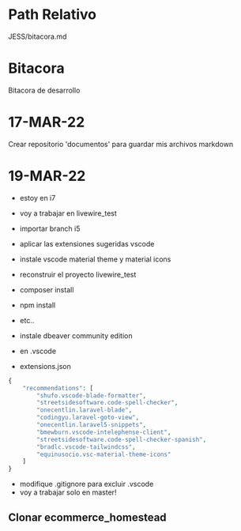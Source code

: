 # Path Relativo
JESS/bitacora.md

# Bitacora
Bitacora de desarrollo
# 17-MAR-22
Crear repositorio 'documentos' para guardar mis archivos markdown 

# 19-MAR-22
- estoy en i7
- voy a trabajar en livewire_test
- importar branch i5
- aplicar las extensiones sugeridas vscode
- instale vscode material theme y material icons
- reconstruir el proyecto livewire_test
- composer install
- npm install
- etc..
- instale dbeaver community edition

- en .vscode
- extensions.json
```php
{
    "recommendations": [
        "shufo.vscode-blade-formatter",
        "streetsidesoftware.code-spell-checker",
        "onecentlin.laravel-blade",
        "codingyu.laravel-goto-view",
        "onecentlin.laravel5-snippets",
        "bmewburn.vscode-intelephense-client",
        "streetsidesoftware.code-spell-checker-spanish",
        "bradlc.vscode-tailwindcss",
        "equinusocio.vsc-material-theme-icons"
    ]
}
```
- modifique .gitignore para excluir .vscode
- voy a trabajar solo en master!

Clonar ecommerce_homestead
- 


